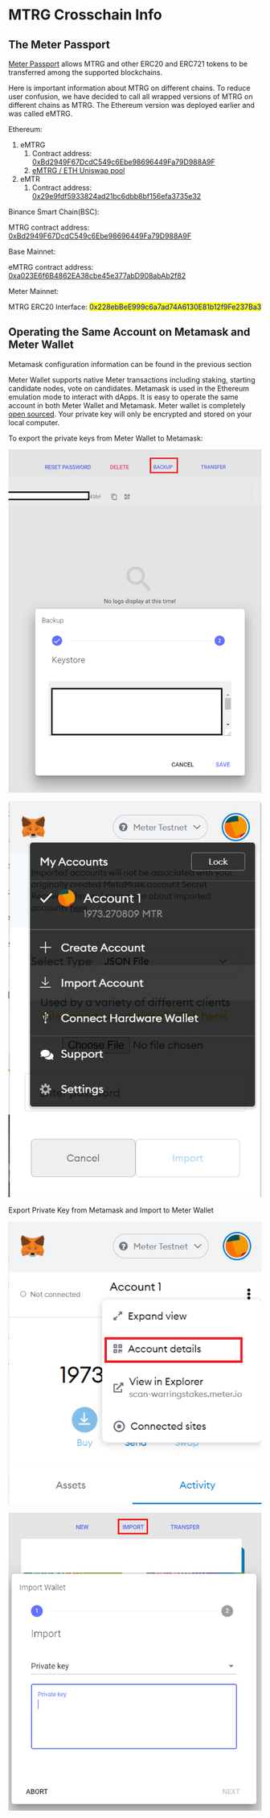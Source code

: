 # MTRG Crosschain Info

## The Meter Passport

[Meter Passport](https://passport.meter.io) allows MTRG and other ERC20 and ERC721 tokens to be transferred among the supported blockchains.&#x20;

Here is important information about MTRG on different chains.  To reduce user confusion, we have decided to call all wrapped versions of MTRG on different chains as MTRG.  The Ethereum version was deployed earlier and was called eMTRG.

Ethereum:

1. eMTRG
   1. Contract address: [0xBd2949F67DcdC549c6Ebe98696449Fa79D988A9F](https://etherscan.io/token/0xBd2949F67DcdC549c6Ebe98696449Fa79D988A9F)
   2. [eMTRG / ETH Uniswap pool](https://uniswap.info/pair/0x837f68d11cd15e8ab10dd5f3f210516f2cf2bcfb)
2. eMTR
   1. Contract address: [0x29e9fdf5933824ad21bc6dbb8bf156efa3735e32](https://etherscan.io/token/0x29e9fdf5933824ad21bc6dbb8bf156efa3735e32)

Binance Smart Chain(BSC):

MTRG contract address: [0xBd2949F67DcdC549c6Ebe98696449Fa79D988A9F](https://etherscan.io/token/0xBd2949F67DcdC549c6Ebe98696449Fa79D988A9F)

Base Mainnet:

eMTRG contract address: [0xa023E6f6B4862EA38cbe45e377abD908abAb2f82](https://basescan.org/address/0xa023e6f6b4862ea38cbe45e377abd908abab2f82)

Meter Mainnet:

MTRG ERC20 Interface: <mark style="color:blue;">0x228ebBeE999c6a7ad74A6130E81b12f9Fe237Ba3</mark>

## Operating the Same Account on Metamask and Meter Wallet

Metamask configuration information can be found in the previous section

Meter Wallet supports native Meter transactions including staking, starting candidate nodes, vote on candidates.  Metamask is used in the Ethereum emulation mode to interact with dApps.  It is easy to operate the same account in both Meter Wallet and Metamask.  Meter wallet is completely [open sourced](https://github.com/meterio/meter-wallet).  Your private key will only be encrypted and stored on your local computer.

To export the private keys from Meter Wallet to Metamask:

![Backup Keystore into a .json file from MeterWallet](<../.gitbook/assets/image (17).png>)

![Import the .json file into Metamask](<../.gitbook/assets/image (38).png>)

Export Private Key from Metamask and Import to Meter Wallet

![Export Private Key from Account details in Metamask](<../.gitbook/assets/image (22).png>)

![Import Metamask Private Key to Meterwallet](<../.gitbook/assets/image (31).png>)



